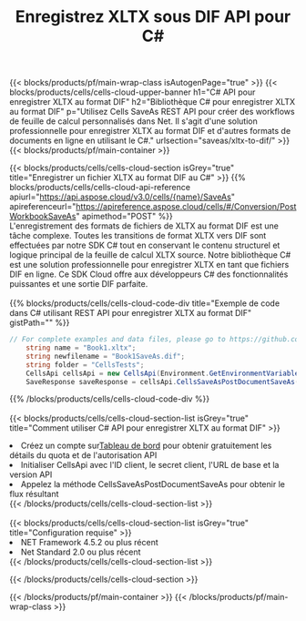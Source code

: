 ﻿---
title:  Enregistrez XLTX sous DIF API pour C#
description:  API Cloud et SDK pour Microsoft Excel et OpenOffice Calc. Convertir une feuille de calcul en un autre format de fichier.
url: /fr/net/saveas/xltx-to-dif/
---
{{< blocks/products/pf/main-wrap-class isAutogenPage="true" >}}
{{< blocks/products/cells/cells-cloud-upper-banner h1="C# API pour enregistrer XLTX au format DIF" h2="Bibliothèque C# pour enregistrer XLTX au format DIF" p="Utilisez Cells SaveAs REST API pour créer des workflows de feuille de calcul personnalisés dans Net. Il s\'agit d\'une solution professionnelle pour enregistrer XLTX au format DIF et d\'autres formats de documents en ligne en utilisant le C#." urlsection="saveas/xltx-to-dif/" >}}
{{< blocks/products/pf/main-container >}}

{{< blocks/products/cells/cells-cloud-section isGrey="true" title="Enregistrer un fichier XLTX au format DIF au C#" >}}
{{% blocks/products/cells/cells-cloud-api-reference apiurl="https://api.aspose.cloud/v3.0/cells/{name}/SaveAs" apireferenceurl="https://apireference.aspose.cloud/cells/#/Conversion/PostWorkbookSaveAs" apimethod="POST" %}}
<br/>
L'enregistrement des formats de fichiers de XLTX au format DIF est une tâche complexe. Toutes les transitions de format XLTX vers DIF sont effectuées par notre SDK C# tout en conservant le contenu structurel et logique principal de la feuille de calcul XLTX source. Notre bibliothèque C# est une solution professionnelle pour enregistrer XLTX en tant que fichiers DIF en ligne. Ce SDK Cloud offre aux développeurs C# des fonctionnalités puissantes et une sortie DIF parfaite.
<br/>
<br/>
{{% blocks/products/cells/cells-cloud-code-div title="Exemple de code dans C# utilisant REST API pour enregistrer XLTX au format DIF" gistPath="" %}}
  
```cs
// For complete examples and data files, please go to https://github.com/aspose-cells-cloud/aspose-cells-cloud-dotnet/
    string name = "Book1.xltx";
    string newfilename = "Book1SaveAs.dif";
    string folder = "CellsTests";
    CellsApi cellsApi = new CellsApi(Environment.GetEnvironmentVariable("ProductClientId"), Environment.GetEnvironmentVariable("ProductClientSecret"));
    SaveResponse saveResponse = cellsApi.CellsSaveAsPostDocumentSaveAs(name, null, newfilename, null,null,folder);
```
  
{{% /blocks/products/cells/cells-cloud-code-div %}}
<br/>
<br/>
{{< blocks/products/cells/cells-cloud-section-list isGrey="true" title="Comment utiliser C# API pour enregistrer XLTX au format DIF" >}}
<li> Créez un compte sur<a href="https://dashboard.aspose.cloud/">Tableau de bord</a> pour obtenir gratuitement les détails du quota et de l'autorisation API</li>
<li>Initialiser CellsApi avec l'ID client, le secret client, l'URL de base et la version API</li>
<li>Appelez la méthode CellsSaveAsPostDocumentSaveAs pour obtenir le flux résultant</li>
{{< /blocks/products/cells/cells-cloud-section-list >}}
<br/>
<br/>
{{< blocks/products/cells/cells-cloud-section-list isGrey="true" title="Configuration requise" >}}
<li>NET Framework 4.5.2 ou plus récent</li>
<li>Net Standard 2.0 ou plus récent</li>
{{< /blocks/products/cells/cells-cloud-section-list >}}

{{< /blocks/products/cells/cells-cloud-section >}}

{{< /blocks/products/pf/main-container >}}
{{< /blocks/products/pf/main-wrap-class >}}
